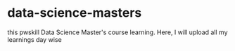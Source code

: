 # data-science-masters
this pwskill Data Science Master's course learning. Here, I will upload all my learnings day wise
